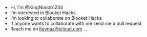 - Hi, I’m @KingNooob1234
- I’m interested in Blooket Hacks
- I’m looking to collaborate on Blooket Hacks
- If anyone wants to collaborate with me send me a pull request
- Reach me on ltaynaz@icloud.com ...

<!---
KingNooob1234/KingNooob1234 is a ✨ special ✨ repository because its `README.md` (this file) appears on your GitHub profile.
You can click the Preview link to take a look at your changes.
--->
